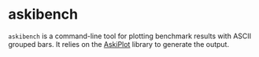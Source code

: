 # askibench
`askibench` is a command-line tool for plotting benchmark results with ASCII grouped bars.
It relies on the [AskiPlot](https://github.com/fsossai/AskiPlot) library to generate the
output.


